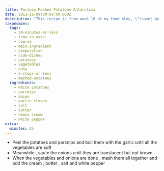 ```yaml
---
title: Parsnip Mashed Potatoes Antarctica
date: 2011-11-09T00:00:00.000Z
description: "This recipe is from week 10 of my food blog, \"travel by stove.\" i am attempting to cook one meal from every nation on earth, and antarctica is my 10th stop (yes i know antarctica is technically not a country, but i do love a challenge). \r\n\r\nthis recipe came from a transcript of a sous chef cooking them at mcmurdo station in antarctica. the transcript did not provide the measurements; i had to guess on those."
taxonomies:
  tags:
    - 30-minutes-or-less
    - time-to-make
    - course
    - main-ingredient
    - preparation
    - side-dishes
    - potatoes
    - vegetables
    - easy
    - 3-steps-or-less
    - mashed-potatoes
  ingredients:
    - white potatoes
    - parsnips
    - onion
    - garlic cloves
    - salt
    - butter
    - heavy cream
    - white pepper
extra:
  minutes: 25
---
```

 - Peel the potatoes and parsnips and boil them with the garlic until all the vegetables are soft
 - Meanwhile , saute the onions until they are translucent but not brown
 - When the vegetables and onions are done , mash them all together and add the cream , butter , salt and white pepper

